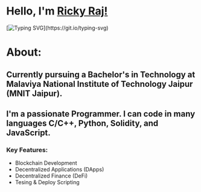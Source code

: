 # Hello, I'm [Ricky Raj!](https://www.linkedin.com/in/ricky-raj-2022umt1551/) 
[![Typing SVG](https://readme-typing-svg.herokuapp.com?size=25&color=1A9AF7&lines=Blockchain+and+DeepLearning+Enthusiast+;Competitive+Programmer.)](https://git.io/typing-svg)

# About:
## Currently pursuing a Bachelor's in Technology at Malaviya National Institute of Technology Jaipur (MNIT Jaipur). 
## I'm a passionate Programmer. I can code in many languages C/C++, Python, Solidity, and JavaScript.
### Key Features:

- Blockchain Development
- Decentralized Applications (DApps) 
- Decentralized Finance (DeFi)
- Tesing & Deploy Scripting
